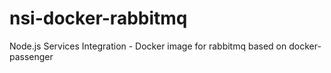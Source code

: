 nsi-docker-rabbitmq
===================

Node.js Services Integration - Docker image for rabbitmq based on docker-passenger
